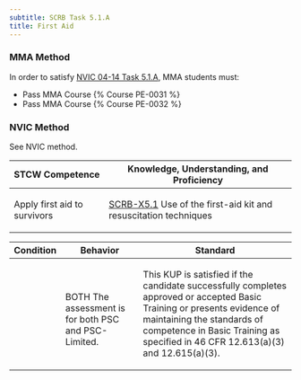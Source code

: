 ```yaml
---
subtitle: SCRB Task 5.1.A 
title: First Aid
---
```



### MMA Method

In order to satisfy  [NVIC 04-14  Task  5.1.A](/stcw23/assets/images/nvic-04-14.pdf), MMA students must:

* Pass MMA Course {% Course PE-0031 %}
* Pass MMA Course {% Course PE-0032 %}


### NVIC Method

<a onclick="togglevisibility('nvic_methods')" >See NVIC method.</a>

<div id='nvic_methods' class='hide'>

<table>
<thead>
<tr>
<th class='forty'> STCW Competence </th>
<th class='sixty'> Knowledge, Understanding, and Proficiency </th>
</tr>
</thead>




<tbody>
<tr><td markdown='1'>

Apply first aid to survivors

</td><td markdown='1'>

[SCRB-X5.1](../../tables/621.html#SCRB-X5.1) Use of the first-aid kit and resuscitation techniques

</td></tr>


</tbody>
</table>


<table>
<thead>
<tr><th class='twenty'>  Condition </th><th class='twenty'> Behavior </th><th  class='sixty'>Standard </th></tr>
</thead>
<tbody >



<tr><td markdown='1'>


</td><td markdown='1'>


<br>

<div class="tooltip">BOTH
<span class="tooltiptext">
The assessment is for both PSC and PSC-Limited.
</span>
</div>


</td><td markdown='1'>

This KUP is satisfied if the candidate successfully completes approved or accepted Basic Training or presents evidence of maintaining the standards of competence in Basic Training as specified in 46 CFR 12.613(a)(3) and 12.615(a)(3).

</td></tr>
</tbody>
</table>
</div>
